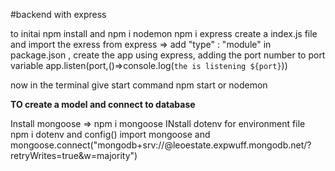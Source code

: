 #backend with express 

to initai npm install 
and npm i nodemon 
npm i express
create a index.js file and import the exress from express => add "type" : "module" in package.json ,
create the app using express,
adding the port number to port variable
app.listen(port,()=>console.log(`the is listening ${port}`))

now in the terminal give start command npm start or nodemon

**TO create a model and connect to database**

Install mongoose => npm i mongoose
INstall dotenv for environment file npm i dotenv and config()
import mongoose and mongoose.connect("mongodb+srv://@leoestate.expwuff.mongodb.net/?retryWrites=true&w=majority")